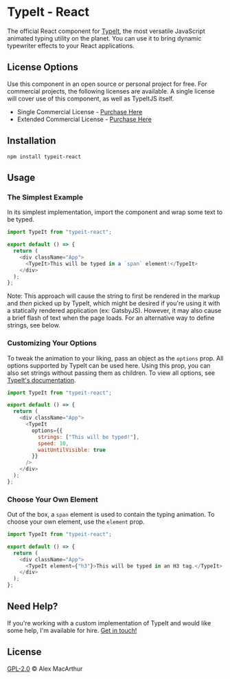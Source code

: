 # TypeIt - React

The official React component for [TypeIt](https://github.com/alexmacarthur/typeit), the most versatile JavaScript animated typing utility on the planet. You can use it to bring dynamic typewriter effects to your React applications.

## License Options

Use this component in an open source or personal project for free. For commercial projects, the following licenses are available. A single license will cover use of this component, as well as TypeItJS itself.

- Single Commercial License - [Purchase Here](https://typeitjs.com/checkout/limited)
- Extended Commercial License - [Purchase Here](https://typeitjs.com/checkout/unlimited)

## Installation

`npm install typeit-react`

## Usage

### The Simplest Example

In its simplest implementation, import the component and wrap some text to be typed.

```js
import TypeIt from "typeit-react";

export default () => {
  return (
    <div className="App">
      <TypeIt>This will be typed in a `span` element!</TypeIt>
    </div>
  );
};
```

Note: This approach will cause the string to first be rendered in the markup and _then_ picked up by TypeIt, which might be desired if you're using it with a statically rendered application (ex: GatsbyJS). However, it may also cause a brief flash of text when the page loads. For an alternative way to define strings, see below.

### Customizing Your Options

To tweak the animation to your liking, pass an object as the `options` prop. All options supported by TypeIt can be used here. Using this prop, you can also set strings without passing them as children. To view all options, see [TypeIt's documentation](https://typeitjs.com/docs#options).

```javascript
import TypeIt from "typeit-react";

export default () => {
  return (
    <div className="App">
      <TypeIt
        options={{
          strings: ["This will be typed!"],
          speed: 10,
          waitUntilVisible: true
        }}
      />
    </div>
  );
};
```

### Choose Your Own Element

Out of the box, a `span` element is used to contain the typing animation. To choose your own element, use the `element` prop.

```javascript
import TypeIt from "typeit-react";

export default () => {
  return (
    <div className="App">
      <TypeIt element={"h3"}>This will be typed in an H3 tag.</TypeIt>
    </div>
  );
};
```

## Need Help?

If you're working with a custom implementation of TypeIt and would like some help, I'm available for hire. [Get in touch!](https://macarthur.me/contact)

## License

[GPL-2.0](https://github.com/alexmacarthur/typeit/blob/master/LICENSE) © Alex MacArthur
